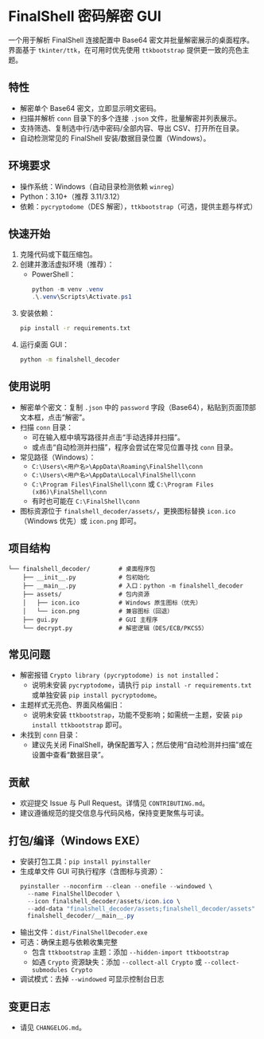 # FinalShell 密码解密 GUI

一个用于解析 FinalShell 连接配置中 Base64 密文并批量解密展示的桌面程序。界面基于 `tkinter/ttk`，在可用时优先使用 `ttkbootstrap` 提供更一致的亮色主题。

## 特性
- 解密单个 Base64 密文，立即显示明文密码。
- 扫描并解析 `conn` 目录下的多个连接 `.json` 文件，批量解密并列表展示。
- 支持筛选、复制选中行/选中密码/全部内容、导出 CSV、打开所在目录。
- 自动检测常见的 FinalShell 安装/数据目录位置（Windows）。

## 环境要求
- 操作系统：Windows（自动目录检测依赖 `winreg`）
- Python：3.10+（推荐 3.11/3.12）
- 依赖：`pycryptodome`（DES 解密），`ttkbootstrap`（可选，提供主题与样式）

## 快速开始
1. 克隆代码或下载压缩包。
2. 创建并激活虚拟环境（推荐）：
   - PowerShell：
     ```powershell
     python -m venv .venv
     .\.venv\Scripts\Activate.ps1
     ```
3. 安装依赖：
   ```bash
   pip install -r requirements.txt
   ```
4. 运行桌面 GUI：
   ```bash
   python -m finalshell_decoder
   ```

## 使用说明
- 解密单个密文：复制 `.json` 中的 `password` 字段（Base64），粘贴到页面顶部文本框，点击“解密”。
- 扫描 `conn` 目录：
  - 可在输入框中填写路径并点击“手动选择并扫描”。
  - 或点击“自动检测并扫描”，程序会尝试在常见位置寻找 `conn` 目录。
- 常见路径（Windows）：
  - `C:\Users\<用户名>\AppData\Roaming\FinalShell\conn`
  - `C:\Users\<用户名>\AppData\Local\FinalShell\conn`
  - `C:\Program Files\FinalShell\conn` 或 `C:\Program Files (x86)\FinalShell\conn`
  - 有时也可能在 `C:\FinalShell\conn`
- 图标资源位于 `finalshell_decoder/assets/`，更换图标替换 `icon.ico`（Windows 优先）或 `icon.png` 即可。

## 项目结构
```
└── finalshell_decoder/        # 桌面程序包
    ├── __init__.py            # 包初始化
    ├── __main__.py            # 入口：python -m finalshell_decoder
    ├── assets/                # 包内资源
    │   ├── icon.ico           # Windows 原生图标（优先）
    │   └── icon.png           # 兼容图标（回退）
    ├── gui.py                 # GUI 主程序
    └── decrypt.py             # 解密逻辑（DES/ECB/PKCS5）
```

## 常见问题
- 解密报错 `Crypto library (pycryptodome) is not installed`：
  - 说明未安装 `pycryptodome`，请执行 `pip install -r requirements.txt` 或单独安装 `pip install pycryptodome`。
- 主题样式无亮色、界面风格偏旧：
  - 说明未安装 `ttkbootstrap`，功能不受影响；如需统一主题，安装 `pip install ttkbootstrap` 即可。
- 未找到 `conn` 目录：
  - 建议先关闭 FinalShell，确保配置写入；然后使用“自动检测并扫描”或在设置中查看“数据目录”。

## 贡献
- 欢迎提交 Issue 与 Pull Request。详情见 `CONTRIBUTING.md`。
- 建议遵循规范的提交信息与代码风格，保持变更聚焦与可读。

## 打包/编译（Windows EXE）
- 安装打包工具：`pip install pyinstaller`
- 生成单文件 GUI 可执行程序（含图标与资源）：
  ```powershell
  pyinstaller --noconfirm --clean --onefile --windowed \
    --name FinalShellDecoder \
    --icon finalshell_decoder/assets/icon.ico \
    --add-data "finalshell_decoder/assets;finalshell_decoder/assets" \
    finalshell_decoder/__main__.py
  ```
- 输出文件：`dist/FinalShellDecoder.exe`
- 可选：确保主题与依赖收集完整
  - 包含 `ttkbootstrap` 主题：添加 `--hidden-import ttkbootstrap`
  - 如遇 `Crypto` 资源缺失：添加 `--collect-all Crypto` 或 `--collect-submodules Crypto`
- 调试模式：去掉 `--windowed` 可显示控制台日志

## 变更日志
- 请见 `CHANGELOG.md`。